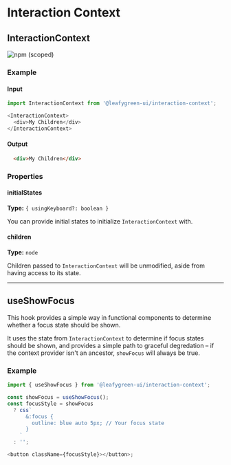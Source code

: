 # Interaction Context

## InteractionContext

![npm (scoped)](https://img.shields.io/npm/v/@leafygreen-ui/interaction-context.svg)

### Example

#### Input

```Javascript
import InteractionContext from '@leafygreen-ui/interaction-context';

<InteractionContext>
  <div>My Children</div>
</InteractionContext>
```

#### Output

```HTML
  <div>My Children</div>
```

### Properties

#### initialStates

**Type:** `{ usingKeyboard?: boolean }`

You can provide initial states to initialize `InteractionContext` with.

#### children

**Type:** `node`

Children passed to `InteractionContext` will be unmodified, aside from having access to its state.

---

## useShowFocus

This hook provides a simple way in functional components to determine whether a focus state should be shown.

It uses the state from `InteractionContext` to determine if focus states should be shown, and provides a simple path to graceful degredation – if the context provider isn't an ancestor, `showFocus` will always be true.

### Example

```js
import { useShowFocus } from '@leafygreen-ui/interaction-context';

const showFocus = useShowFocus();
const focusStyle = showFocus
  ? css`
      &:focus {
        outline: blue auto 5px; // Your focus state
      }
    `
  : '';

<button className={focusStyle}></button>;
```
